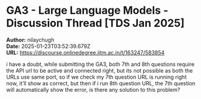 # GA3 - Large Language Models - Discussion Thread [TDS Jan 2025]

**Author:** nilaychugh  
**Date:** 2025-01-23T03:52:39.679Z  
**URL:** https://discourse.onlinedegree.iitm.ac.in/t/163247/583854

i have a doubt, while submitting the GA3, both 7th and 8th questions require the API url to be active and connected right, but its not possible as both the URLs use same port, so if we check my 7th question URL is running right now, it’ll show as correct, but then if i  run 8th question URL, the 7th question will automatically show the error, is there any solution to this problem?
